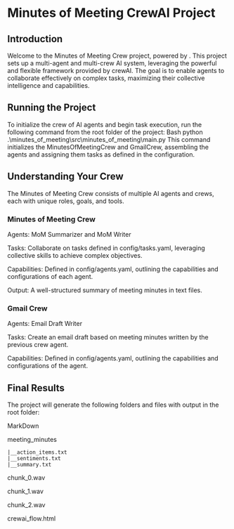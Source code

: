 # Minutes of Meeting CrewAI Project

## Introduction

Welcome to the Minutes of Meeting Crew project, powered by . This project sets up a multi-agent and multi-crew AI system, leveraging the powerful and flexible framework provided by crewAI. The goal is to enable agents to collaborate effectively on complex tasks, maximizing their collective intelligence and capabilities.


## Running the Project

To initialize the crew of AI agents and begin task execution, run the following command from the root folder of the project:
Bash
python .\minutes_of_meeting\src\minutes_of_meeting\main.py
This command initializes the MinutesOfMeetingCrew and GmailCrew, assembling the agents and assigning them tasks as defined in the configuration.


## Understanding Your Crew

The Minutes of Meeting Crew consists of multiple AI agents and crews, each with unique roles, goals, and tools.

### Minutes of Meeting Crew
Agents: MoM Summarizer and MoM Writer

Tasks: Collaborate on tasks defined in config/tasks.yaml, leveraging collective skills to achieve complex objectives.

Capabilities: Defined in config/agents.yaml, outlining the capabilities and configurations of each agent.

Output: A well-structured summary of meeting minutes in text files.


### Gmail Crew

Agents: Email Draft Writer

Tasks: Create an email draft based on meeting minutes written by the previous crew agent.

Capabilities: Defined in config/agents.yaml, outlining the capabilities and configurations of the agent.


## Final Results

The project will generate the following folders and files with output in the root folder:

MarkDown

meeting_minutes

    |__action_items.txt
    |__sentiments.txt
    |__summary.txt


chunk_0.wav

chunk_1.wav

chunk_2.wav

crewai_flow.html
